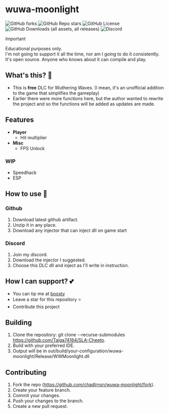 # wuwa-moonlight

![GitHub forks](https://img.shields.io/github/forks/chadlrnsn/wuwa-moonlight?style=flat-square&logo=github)
![GitHub Repo stars](https://img.shields.io/github/stars/chadlrnsn/wuwa-moonlight?style=flat-square&logo=github)
![GitHub License](https://img.shields.io/github/license/chadlrnsn/wuwa-moonlight?style=flat-square)
![GitHub Downloads (all assets, all releases)](https://img.shields.io/github/downloads/chadlrnsn/wuwa-moonlight/total?style=flat-square)
![Discord](https://img.shields.io/discord/1246834050119893064?style=flat-square&logo=Discord)

> [!IMPORTANT]
> Educational purposes only. \
> I'm not going to support it all the time, nor am I going to do it consistently. It's open source. Anyone who knows about it can compile and play.


## What's this? 🤔
- This is **free** DLC for Wuthering Waves. (I mean, it's an unofficial addition to the game that simplifies the gameplay)
- Earlier there were more functions here, but the author wanted to rewrite the project and so the functions will be added as updates are made. 

## Features

- **Player**
    - Hit multiplier
- **Misc**
    - FPS Unlock

### WIP
- Speedhack
- ESP

## How to use 📃

### Github
1. Download latest github artifact.
2. Unzip it in any place. 
3. Download any injector that can inject dll on game start

### Discord
1. Join my discord.
2. Download the injector I suggested.
3. Choose this DLC dll and inject as I'll write in instruction. 

## How I can support? 💕
- You can tip me at [boosty](https://boosty.to/chadlrnsn)
- Leave a star for this repository ⭐
- Contribute this project 

## Building
1. Clone the repository: git clone --recurse-submodules https://github.com/Taiga74164/SLA-Cheeto.
2. Build with your preferred IDE.
3. Output will be in out/build/your-configuration/wuwa-moonlight/Release/WWMoonlight.dll

## Contributing
1. Fork the repo (https://github.com/chadlrnsn/wuwa-moonlight/fork).
2. Create your feature branch.
3. Commit your changes.
4. Push your changes to the branch.
5. Create a new pull request.
